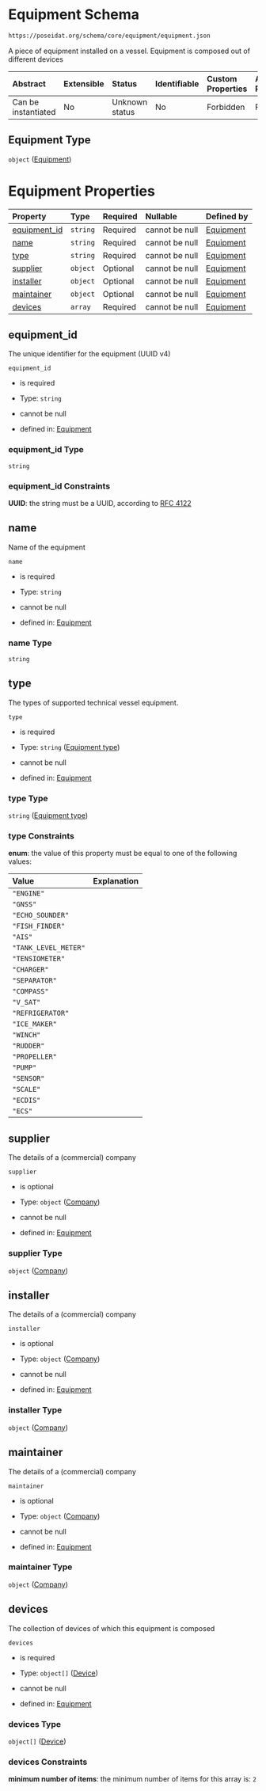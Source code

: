 # Equipment Schema

```txt
https://poseidat.org/schema/core/equipment/equipment.json
```

A piece of equipment installed on a vessel. Equipment is composed out of different devices

| Abstract            | Extensible | Status         | Identifiable | Custom Properties | Additional Properties | Access Restrictions | Defined In                                                                     |
| :------------------ | :--------- | :------------- | :----------- | :---------------- | :-------------------- | :------------------ | :----------------------------------------------------------------------------- |
| Can be instantiated | No         | Unknown status | No           | Forbidden         | Forbidden             | none                | [equipment.json](schemas/core/equipment/equipment.json "open original schema") |

## Equipment Type

`object` ([Equipment](equipment.md))

# Equipment Properties

| Property                      | Type     | Required | Nullable       | Defined by                                                                                                                             |
| :---------------------------- | :------- | :------- | :------------- | :------------------------------------------------------------------------------------------------------------------------------------- |
| [equipment_id](#equipment_id) | `string` | Required | cannot be null | [Equipment](equipment-properties-equipment_id.md "https://poseidat.org/schema/core/equipment/equipment.json#/properties/equipment_id") |
| [name](#name)                 | `string` | Required | cannot be null | [Equipment](equipment-properties-name.md "https://poseidat.org/schema/core/equipment/equipment.json#/properties/name")                 |
| [type](#type)                 | `string` | Required | cannot be null | [Equipment](equipment-properties-equipment-type.md "https://poseidat.org/schema/enum/equipment-type.json#/properties/type")            |
| [supplier](#supplier)         | `object` | Optional | cannot be null | [Equipment](equipment-properties-company.md "https://poseidat.org/schema/core/persona/company.json#/properties/supplier")              |
| [installer](#installer)       | `object` | Optional | cannot be null | [Equipment](equipment-properties-company.md "https://poseidat.org/schema/core/persona/company.json#/properties/installer")             |
| [maintainer](#maintainer)     | `object` | Optional | cannot be null | [Equipment](equipment-properties-company.md "https://poseidat.org/schema/core/persona/company.json#/properties/maintainer")            |
| [devices](#devices)           | `array`  | Required | cannot be null | [Equipment](equipment-properties-devices.md "https://poseidat.org/schema/core/equipment/equipment.json#/properties/devices")           |

## equipment_id

The unique identifier for the equipment (UUID v4)

`equipment_id`

*   is required

*   Type: `string`

*   cannot be null

*   defined in: [Equipment](equipment-properties-equipment_id.md "https://poseidat.org/schema/core/equipment/equipment.json#/properties/equipment_id")

### equipment_id Type

`string`

### equipment_id Constraints

**UUID**: the string must be a UUID, according to [RFC 4122](https://tools.ietf.org/html/rfc4122 "check the specification")

## name

Name of the equipment

`name`

*   is required

*   Type: `string`

*   cannot be null

*   defined in: [Equipment](equipment-properties-name.md "https://poseidat.org/schema/core/equipment/equipment.json#/properties/name")

### name Type

`string`

## type

The types of supported technical vessel equipment.

`type`

*   is required

*   Type: `string` ([Equipment type](equipment-properties-equipment-type.md))

*   cannot be null

*   defined in: [Equipment](equipment-properties-equipment-type.md "https://poseidat.org/schema/enum/equipment-type.json#/properties/type")

### type Type

`string` ([Equipment type](equipment-properties-equipment-type.md))

### type Constraints

**enum**: the value of this property must be equal to one of the following values:

| Value                | Explanation |
| :------------------- | :---------- |
| `"ENGINE"`           |             |
| `"GNSS"`             |             |
| `"ECHO_SOUNDER"`     |             |
| `"FISH_FINDER"`      |             |
| `"AIS"`              |             |
| `"TANK_LEVEL_METER"` |             |
| `"TENSIOMETER"`      |             |
| `"CHARGER"`          |             |
| `"SEPARATOR"`        |             |
| `"COMPASS"`          |             |
| `"V_SAT"`            |             |
| `"REFRIGERATOR"`     |             |
| `"ICE_MAKER"`        |             |
| `"WINCH"`            |             |
| `"RUDDER"`           |             |
| `"PROPELLER"`        |             |
| `"PUMP"`             |             |
| `"SENSOR"`           |             |
| `"SCALE"`            |             |
| `"ECDIS"`            |             |
| `"ECS"`              |             |

## supplier

The details of a (commercial) company

`supplier`

*   is optional

*   Type: `object` ([Company](equipment-properties-company.md))

*   cannot be null

*   defined in: [Equipment](equipment-properties-company.md "https://poseidat.org/schema/core/persona/company.json#/properties/supplier")

### supplier Type

`object` ([Company](equipment-properties-company.md))

## installer

The details of a (commercial) company

`installer`

*   is optional

*   Type: `object` ([Company](equipment-properties-company.md))

*   cannot be null

*   defined in: [Equipment](equipment-properties-company.md "https://poseidat.org/schema/core/persona/company.json#/properties/installer")

### installer Type

`object` ([Company](equipment-properties-company.md))

## maintainer

The details of a (commercial) company

`maintainer`

*   is optional

*   Type: `object` ([Company](equipment-properties-company.md))

*   cannot be null

*   defined in: [Equipment](equipment-properties-company.md "https://poseidat.org/schema/core/persona/company.json#/properties/maintainer")

### maintainer Type

`object` ([Company](equipment-properties-company.md))

## devices

The collection of devices of which this equipment is composed

`devices`

*   is required

*   Type: `object[]` ([Device](equipment-properties-devices-device.md))

*   cannot be null

*   defined in: [Equipment](equipment-properties-devices.md "https://poseidat.org/schema/core/equipment/equipment.json#/properties/devices")

### devices Type

`object[]` ([Device](equipment-properties-devices-device.md))

### devices Constraints

**minimum number of items**: the minimum number of items for this array is: `2`
